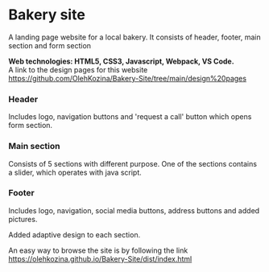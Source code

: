 # Bakery site

A landing page website for a local bakery. It consists of header, footer, main section and form section

**Web technologies: HTML5, CSS3, Javascript, Webpack, VS Code.**  
A link to the design pages for this website https://github.com/OlehKozina/Bakery-Site/tree/main/design%20pages

### Header

Includes logo, navigation buttons and 'request a call' button which opens form section.

### Main section

Consists of 5 sections with different purpose. One of the sections contains a slider, which operates with java script.

### Footer

Includes logo, navigation, social media buttons, address buttons and added pictures.

Added adaptive design to each section.

An easy way to browse the site is by following the link https://olehkozina.github.io/Bakery-Site/dist/index.html
